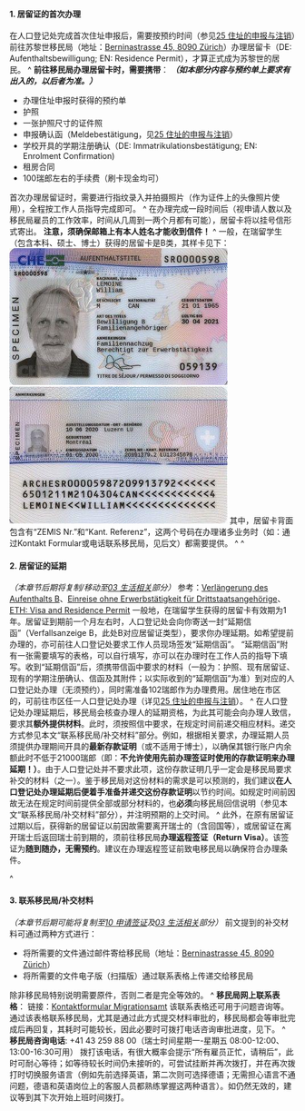 #### **1.  居留证的首次办理**
在人口登记处完成首次住址申报后，需要按预约时间（参见[25 住址的申报与注销](<25住址的申报与注销.md>)）前往苏黎世移民局（地址：[Berninastrasse 45, 8090 Zürich](https://goo.gl/maps/CDzxUoomjsara83c7)）办理居留卡（DE: Aufenthaltsbewilligung; EN: Residence Permit），才算正式成为苏黎世的居民。
^
**前往移民局办理居留卡时，需要携带**：
***（如本部分内容与预约单上要求有出入的，以后者为准。）***
- 办理住址申报时获得的预约单
- 护照
- 一张护照尺寸的证件照
- 申报确认函（Meldebestätigung，见[25 住址的申报与注销](<25住址的申报与注销.md>)）
- 学校开具的学期注册确认（DE: Immatrikulationsbestätigung; EN: Enrolment Confirmation)
- 租房合同
- 100瑞郎左右的手续费（刷卡现金均可）

首次办理居留证时，需要进行指纹录入并拍摄照片（作为证件上的头像照片使用），全程按工作人员指导完成即可。
^
在办理完成一段时间后（视申请人数以及移民局雇员的工作效率，时间从几周到一两个月都有可能），居留卡将以挂号信形式寄出。
**注意，须确保邮箱上有本人姓名才能收到信件！**
^
一般，在瑞留学生（包含本科、硕士、博士）获得的居留卡是B类，其样卡见下：
![](.topwrite/assets/image_1682631028316.png)
![](.topwrite/assets/image_1682631039883.png)
其中，居留卡背面包含有“ZEMIS Nr.”和“Kant. Referenz”，这两个号码在办理诸多业务时（如：通过Kontakt Formular或电话联系移民局，见后文）都需要提供。
^
^
#### **2.  居留证的延期**
*（本章节后期将复制/移动至[03 生活相关](<03生活相关.md>)部分）*
参考：[Verlängerung des Aufenthalts B](https://www.stadt-zuerich.ch/prd/de/index/bevoelkerungsamt/umziehenmelden/internationale-kundschaft/verlaengerung_des_aufenthals_b.html)、[Einreise ohne Erwerbstätigkeit für Drittstaatsangehörige](<https://www.zh.ch/de/migration-integration/einreise/einreise-ohne-erwerbstaetigkeit-fuer-drittstaatsangehoerige.html>)、[ETH: Visa and Residence Permit](<https://ethz.ch/content/dam/ethz/main/continuing-education/Merkblaetter/Factsheet_Visum_en.pdf>)
一般地，在瑞留学生获得的居留卡有效期为1年。居留证到期前一个月左右时，人口登记处会向你寄送一封“延期信函”（Verfallsanzeige B，此处B对应居留证类型），要求你办理延期。如希望提前办理的，亦可前往人口登记处要求工作人员现场签发“延期信函”。
“延期信函”附有一张需要填写的表格，可以自行填写，亦可以在办理时在工作人员的指导下填写。收到“延期信函”后，须携带信函中要求的材料（一般为：护照、现有居留证、现有的学期注册确认、信函及其附件；以实际收到的“延期信函”为准）到对应的人口登记处办理（无须预约），同时需准备102瑞郎作为办理费用。居住地在市区的，可前往市区任一人口登记处办理（详见[25 住址的申报与注销](<25住址的申报与注销.md>)）。
^
在人口登记处办理延期后，移民局会核查办理人的延期资格，为此其可能会向办理人致信，要求其**额外提供材料**。此时，须按照信中要求，在规定时间前递交相应材料。递交方式参见本文“联系移民局/补交材料”部分。例如，根据相关要求，办理延期人员须提供办理期间开具的**最新存款证明**（或不适用于博士），以确保其银行账户内余额此时不低于21000瑞郎（即：**不允许使用先前办理签证时使用的存款证明来办理延期！）**。由于人口登记处并不要求此项，这份存款证明几乎一定会是移民局要求补交的材料（之一）。鉴于移民局对这份材料的需求是可以预测的，我们建议**在人口登记处办理延期后便着手准备并递交这份存款证明**以节约时间。如规定时间前因故无法在规定时间前提供全部或部分材料的，也**必须**向移民局回信说明（参见本文“联系移民局/补交材料”部分），并注明预期的上交时间。
^
此外，在原有居留证过期以后，获得新的居留证以前因故需要离开瑞士的（含回国等），或居留证在离开瑞士后返回瑞士前到期的，须前往移民局**办理返程签证（Return Visa）**。该签证为**随到随办，无需预约**。建议在办理返程签证前致电移民局以确保符合办理条件。

^
#### **3.  联系移民局/补交材料**
*（本章节后期可能将复制至[10 申请签证](<10申请签证.md>)及[03 生活相关](<03生活相关.md>)部分）*
前文提到的补交材料可通过两种方式进行：
- 将所需要的文件通过邮件寄给移民局（地址：[Berninastrasse 45, 8090 Zürich](https://goo.gl/maps/CDzxUoomjsara83c7)）
- 将所需要的文件电子版（扫描版）通过联系表格上传递交给移民局

除非移民局特别说明需要原件，否则二者是完全等效的。
^
**移民局网上联系表格**：
链接：[Kontaktformular Migrationsamt](https://www.zh.ch/de/migration-integration/kontaktformularmigrationsamt.html)
该联系表格还可用于问题咨询等。通过该表格联系移民局，尤其是通过此方式提交材料审批的，移民局都会等审批完成后再回复，其耗时可能较长，因此必要时可拨打电话咨询审批进度，见下。
^
**移民局咨询电话**: +41 43 259 88 00（瑞士时间星期一-星期五 08:00-12:00、13:00-16:30可用）
拨打该电话，有很大概率会提示“所有雇员正忙，请稍后”，此时可耐心等待；如等待较长时间仍未接听的，可尝试挂断并再次拨打，并在再次拨打时切换服务语言（例如先前选择英语，第二次则可选择德语；无需担心语言不通问题，德语和英语岗位上的客服人员都熟练掌握这两种语言）。如仍然无效的，建议等到其下次开始上班时间拨打。